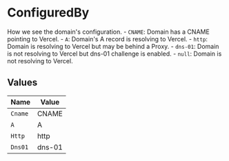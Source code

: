 # ConfiguredBy

How we see the domain's configuration. - `CNAME`: Domain has a CNAME pointing to Vercel. - `A`: Domain's A record is resolving to Vercel. - `http`: Domain is resolving to Vercel but may be behind a Proxy. - `dns-01`: Domain is not resolving to Vercel but dns-01 challenge is enabled. - `null`: Domain is not resolving to Vercel.


## Values

| Name    | Value   |
| ------- | ------- |
| `Cname` | CNAME   |
| `A`     | A       |
| `Http`  | http    |
| `Dns01` | dns-01  |